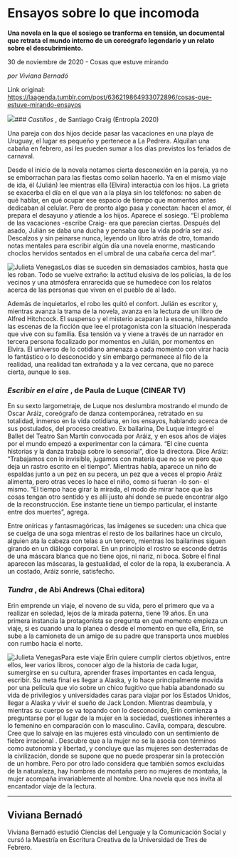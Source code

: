 # Ensayos sobre lo que incomoda

**Una novela en la que el sosiego se tranforma en tensión, un documental que retrata el mundo interno de un coreógrafo legendario y un relato sobre el descubrimiento.**

30 de noviembre de 2020 - Cosas que estuve mirando

_por Viviana Bernadó_

Link original: https://laagenda.tumblr.com/post/636219864933072896/cosas-que-estuve-mirando-ensayos

![](https://64.media.tumblr.com/a1c1829e4f4c0edade197e80937a1c1f/e1d32043d0332e81-49/s500x750/be011e0354c069d1d94de9d9f1a6ec423e205918.png)### *Castillos* , de Santiago Craig (Entropía 2020)

   
 


Una pareja con dos hijos decide pasar las vacaciones en una playa de Uruguay, el lugar es pequeño y pertenece a La Pedrera. Alquilan una cabaña en febrero, así les pueden sumar a los días previstos los feriados de carnaval. 

Desde el inicio de la novela notamos cierta desconexión en la pareja, ya no se emborrachan para las fiestas como solían hacerlo. Ya en el mismo viaje de ida, él  (Julián) lee mientras ella (Elvira) interactúa con los hijos. La grieta se exacerba el día en el que van a la playa sin los teléfonos: no saben de qué hablar, en qué ocupar ese espacio de tiempo que momentos antes dedicaban al celular. Pero de pronto algo pasa y conectan: hacen el amor, él prepara el desayuno y atiende a los hijos. Aparece el sosiego. “El problema de las vacaciones -escribe Craig- era que parecían ciertas. Después del asado, Julián se daba una ducha y pensaba que la vida podría ser así. Descalzos y sin peinarse nunca, leyendo un libro atrás de otro, tomando notas mentales para escribir algún día una novela enorme, masticando choclos hervidos sentados en el umbral de una cabaña cerca del mar”. 

![Julieta Venegas](https://64.media.tumblr.com/5bb1cb01cc0bcfc08a5cd9759380f4ab/e1d32043d0332e81-22/s250x400/a4555522ca86bf6c41795650f253f91ba48484b9.jpg)Los días se suceden sin demasiados cambios, hasta que les roban. Todo se vuelve extraño: la actitud elusiva de los policías, la de los vecinos y una atmósfera enrarecida que se humedece con los relatos acerca de las personas que viven en el pueblo de al lado.

Además de inquietarlos, el robo les quitó el confort. Julián es escritor y, mientras avanza la trama de la novela, avanza en la lectura de un libro de Alfred Hitchcock.  El suspenso y el misterio acaparan la escena, hilvanando las escenas de la ficción que lee el protagonista con la situación inesperada que vive con su familia. Esa tensión va y viene a través de un narrador en tercera persona focalizado por momentos en Julián, por momentos en Elvira. El universo de lo cotidiano amenaza a cada momento con virar hacia lo fantástico o lo desconocido y sin embargo permanece al filo de la realidad, una realidad tan extrañada y a la vez cercana, que no parece cierta, aunque lo sea.    

### *Escribir en el aire* , de Paula de Luque (CINEAR TV)

  
 
En su sexto largometraje, de Luque nos deslumbra mostrando el mundo de Oscar Aráiz, coreógrafo de danza contemporánea, retratado en su totalidad, inmerso en la vida cotidiana, en los ensayos, hablando acerca de sus postulados, del proceso creativo. Ex bailarina, De Luque integró el Ballet del Teatro San Martín convocada por Aráiz, y en esos años de viajes por el mundo empezó a experimentar con la cámara. “El cine cuenta historias y la danza trabaja sobre lo sensorial”, dice la directora. Dice Aráiz: “Trabajamos con lo invisible, jugamos con materia que no se ve pero que deja un rastro escrito en el tiempo”. Mientras habla, aparece un niño de espaldas junto a un pez en su pecera, un pez que a veces el propio Aráiz alimenta, pero otras veces lo hace el niño, como si fueran -lo son- el mismo. “El tiempo hace girar la mirada, el modo de mirar hace que las cosas tengan otro sentido y es allí justo ahí donde se puede encontrar algo de la reconstrucción. Ese instante tiene un tiempo particular, el instante entre dos muertes”, agrega. 

Entre oníricas y fantasmagóricas, las imágenes se suceden: una chica que se cuelga de una soga mientras el resto de los bailarines hace un círculo, alguien ata la cabeza con telas a un tercero, mientras los bailarines siguen girando en un diálogo corporal. En un principio el rostro se esconde detrás de una máscara blanca que no tiene ojos, ni nariz, ni boca. Sobre el final aparecen las máscaras, la gestualidad, el color de la ropa, la exuberancia. A un costado, Aráiz sonríe, satisfecho.

### *Tundra* , de Abi Andrews (Chai editora)

Erin emprende un viaje, el noveno de su vida, pero el primero que va a realizar en soledad, lejos de la mirada paterna, tiene 19 años. En una primera instancia la protagonista se pregunta en qué momento empieza un viaje, si es cuando una lo planea o desde el momento en que ella, Erin, se sube a la camioneta de un amigo de su padre que transporta unos muebles con rumbo hacia el norte.

![Julieta Venegas](https://64.media.tumblr.com/e34ee904191337c3c3cbce19a8e58c02/e1d32043d0332e81-0e/s250x400/1006e6185a41ac38d202a8091e0912260548b5bb.jpg)Para este viaje Erin quiere cumplir ciertos objetivos, entre ellos, leer varios libros, conocer algo de la historia de cada lugar, sumergirse en su cultura, aprender frases importantes en cada lengua, escribir. Su meta final es llegar a Alaska, y lo hace principalmente movida por una película que vio sobre un chico fugitivo que había abandonado su vida de privilegios y universidades caras para viajar por los Estados Unidos, llegar a Alaska y vivir el sueño de Jack London. Mientras deambula, y mientras su cuerpo se va topando con lo desconocido, Erin comienza a preguntarse por el lugar de la mujer en la sociedad, cuestiones inherentes a lo femenino en comparación con lo masculino. Cavila, compara, descubre. Cree que lo salvaje en las mujeres está vinculado con un sentimiento de fiebre irracional . Descubre que a la mujer no se la asocia con términos como autonomía y libertad, y concluye que las mujeres son desterradas de la civilización, donde se supone que no puede prosperar sin la protección de un hombre. Pero por otro lado considera que también somos excluidas de la naturaleza, hay hombres de montaña pero no mujeres de montaña, la mujer acompaña invariablemente al hombre. Una novela que nos invita al encantador viaje de la lectura.



---

Viviana Bernadó
---------------

Viviana Bernadó estudió Ciencias del Lenguaje y la Comunicación Social y cursó la Maestría en Escritura Creativa de la Universidad de Tres de Febrero. 

